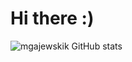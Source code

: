 # Hi there :)

![mgajewskik GitHub stats](https://github-readme-stats.vercel.app/api?username=mgajewskik&count_private=false&show_icons=true&theme=gruvbox)

<!--[![Top Langs](https://github-readme-stats.vercel.app/api/top-langs/?username=mgajewskik&hide=jupyter)](https://github.com/anuraghazra/github-readme-stats)-->
